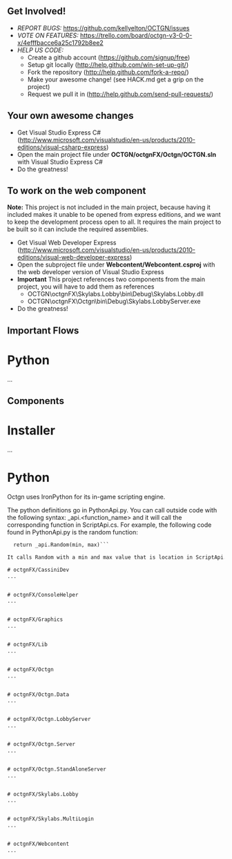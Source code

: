 Get Involved! 
-------------------------------------------------
* *REPORT BUGS:* https://github.com/kellyelton/OCTGN/issues
* *VOTE ON FEATURES:* https://trello.com/board/octgn-v3-0-0-x/4efffbacce6a25c1792b8ee2
* *HELP US CODE:*
  * Create a github account (https://github.com/signup/free)
  * Setup git locally (http://help.github.com/win-set-up-git/)
  * Fork the repository (http://help.github.com/fork-a-repo/)
  * Make your awesome change! (see HACK.md get a grip on the project)
  * Request we pull it in (http://help.github.com/send-pull-requests/)

Your own awesome changes
-------------------------------------------------
* Get Visual Studio Express C# (http://www.microsoft.com/visualstudio/en-us/products/2010-editions/visual-csharp-express)
* Open the main project file under **OCTGN/octgnFX/Octgn/OCTGN.sln** with Visual Studio Express C#
* Do the greatness!

To work on the web component
-------------------------------------------------
**Note:** This project is not included in the main project, because having it included makes it unable to be opened from 
express editions, and we want to keep the development process open to all.  It requires the main project to be built so 
it can include the required assemblies.

* Get Visual Web Developer Express (http://www.microsoft.com/visualstudio/en-us/products/2010-editions/visual-web-developer-express)
* Open the subproject file under **Webcontent/Webcontent.csproj** with the web developer version of Visual Studio Express
* **Important** This project references two components from the main project, you will have to add them as references
  * OCTGN\octgnFX\Skylabs.Lobby\bin\Debug\Skylabs.Lobby.dll 
  * OCTGN\octgnFX\Octgn\bin\Debug\Skylabs.LobbyServer.exe
* Do the greatness! 

Important Flows
-------------------------------------------------
# Python
...


Components
-------------------------------------------------

# Installer
...

# Python
Octgn uses IronPython for its in-game scripting engine.

The python definitions go in PythonApi.py. You can call outside code with the following syntax:  _api.<function_name> and it will call the corresponding function in ScriptApi.cs.
For example, the following code found in PythonApi.py is the random function:
```def rnd(min, max):
  return _api.Random(min, max)```

It calls Random with a min and max value that is location in ScriptApi.cs.

# octgnFX/CassiniDev
...


# octgnFX/ConsoleHelper
...


# octgnFX/Graphics
...


# octgnFX/Lib
...


# octgnFX/Octgn
...


# octgnFX/Octgn.Data
...


# octgnFX/Octgn.LobbyServer
...


# octgnFX/Octgn.Server
...


# octgnFX/Octgn.StandAloneServer
...


# octgnFX/Skylabs.Lobby
...


# octgnFX/Skylabs.MultiLogin
...


# octgnFX/Webcontent
...

